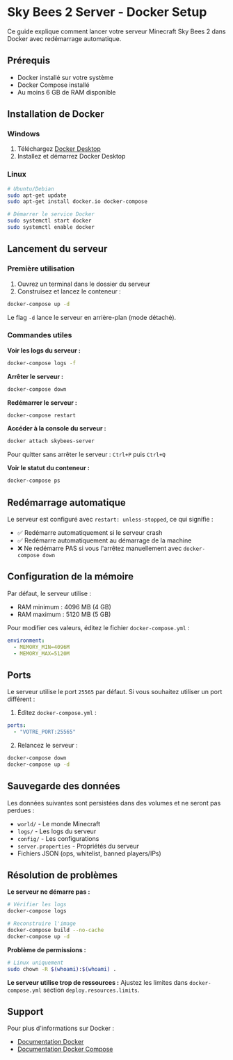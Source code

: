 # Sky Bees 2 Server - Docker Setup

Ce guide explique comment lancer votre serveur Minecraft Sky Bees 2 dans Docker avec redémarrage automatique.

## Prérequis

- Docker installé sur votre système
- Docker Compose installé
- Au moins 6 GB de RAM disponible

## Installation de Docker

### Windows
1. Téléchargez [Docker Desktop](https://www.docker.com/products/docker-desktop/)
2. Installez et démarrez Docker Desktop

### Linux
```bash
# Ubuntu/Debian
sudo apt-get update
sudo apt-get install docker.io docker-compose

# Démarrer le service Docker
sudo systemctl start docker
sudo systemctl enable docker
```

## Lancement du serveur

### Première utilisation

1. Ouvrez un terminal dans le dossier du serveur
2. Construisez et lancez le conteneur :

```bash
docker-compose up -d
```

Le flag `-d` lance le serveur en arrière-plan (mode détaché).

### Commandes utiles

**Voir les logs du serveur :**
```bash
docker-compose logs -f
```

**Arrêter le serveur :**
```bash
docker-compose down
```

**Redémarrer le serveur :**
```bash
docker-compose restart
```

**Accéder à la console du serveur :**
```bash
docker attach skybees-server
```
Pour quitter sans arrêter le serveur : `Ctrl+P` puis `Ctrl+Q`

**Voir le statut du conteneur :**
```bash
docker-compose ps
```

## Redémarrage automatique

Le serveur est configuré avec `restart: unless-stopped`, ce qui signifie :
- ✅ Redémarre automatiquement si le serveur crash
- ✅ Redémarre automatiquement au démarrage de la machine
- ❌ Ne redémarre PAS si vous l'arrêtez manuellement avec `docker-compose down`

## Configuration de la mémoire

Par défaut, le serveur utilise :
- RAM minimum : 4096 MB (4 GB)
- RAM maximum : 5120 MB (5 GB)

Pour modifier ces valeurs, éditez le fichier `docker-compose.yml` :

```yaml
environment:
  - MEMORY_MIN=4096M
  - MEMORY_MAX=5120M
```

## Ports

Le serveur utilise le port `25565` par défaut. Si vous souhaitez utiliser un port différent :

1. Éditez `docker-compose.yml` :
```yaml
ports:
  - "VOTRE_PORT:25565"
```

2. Relancez le serveur :
```bash
docker-compose down
docker-compose up -d
```

## Sauvegarde des données

Les données suivantes sont persistées dans des volumes et ne seront pas perdues :
- `world/` - Le monde Minecraft
- `logs/` - Les logs du serveur
- `config/` - Les configurations
- `server.properties` - Propriétés du serveur
- Fichiers JSON (ops, whitelist, banned players/IPs)

## Résolution de problèmes

**Le serveur ne démarre pas :**
```bash
# Vérifier les logs
docker-compose logs

# Reconstruire l'image
docker-compose build --no-cache
docker-compose up -d
```

**Problème de permissions :**
```bash
# Linux uniquement
sudo chown -R $(whoami):$(whoami) .
```

**Le serveur utilise trop de ressources :**
Ajustez les limites dans `docker-compose.yml` section `deploy.resources.limits`.

## Support

Pour plus d'informations sur Docker :
- [Documentation Docker](https://docs.docker.com/)
- [Documentation Docker Compose](https://docs.docker.com/compose/)
